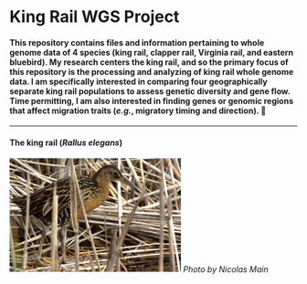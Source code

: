 # King Rail WGS Project

#### This repository contains files and information pertaining to whole genome data of 4 species (king rail, clapper rail, Virginia rail, and eastern bluebird). My research centers the king rail, and so the primary focus of this repository is the processing and analyzing of king rail whole genome data. I am specifically interested in comparing four geographically separate king rail populations to assess genetic diversity and gene flow. Time permitting, I am also interested in finding genes or genomic regions that affect migration traits (*e.g.*, migratory timing and direction). :baby_chick:
---
#### The king rail (*Rallus elegans*)
<img
  src="PhotobyNicPMain.jpg"
  alt="The king rail, photographed by Nicolas Main"
  title="The king rail, photographed by Nicolas Main"
  style="display: inline-block; margin: 0 auto; max-width: 300px">
*Photo by Nicolas Main*
